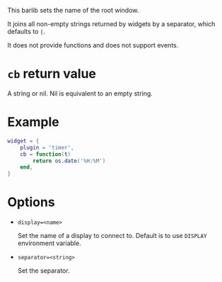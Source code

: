 This barlib sets the name of the root window.

It joins all non-empty strings returned by widgets by a separator, which defaults to ` | `.

It does not provide functions and does not support events.

`cb` return value
===
A string or nil. Nil is equivalent to an empty string.

Example
===
````lua
widget = {
    plugin = 'timer',
    cb = function(t)
        return os.date('%H:%M')
    end,
}
````

Options
===
* `display=<name>`

  Set the name of a display to connect to. Default is to use `DISPLAY` environment variable.

* `separator=<string>`

  Set the separator.
